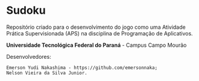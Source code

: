 Sudoku
======

Repositório criado para o desenvolvimento do jogo como uma Atividade Prática Supervisionada (APS) na disciplina de Programação de Aplicativos.

**Universidade Tecnológica Federal do Paraná** - Campus Campo Mourão

Desenvolvedores:

    Emerson Yudi Nakashima - https://github.com/emersonnaka;
    Nelson Vieira da Silva Junior.